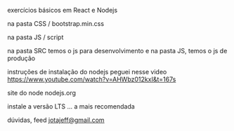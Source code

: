 exercícios básicos  em React e Nodejs

na pasta CSS / bootstrap.min.css

na pasta JS / script 

na pasta SRC temos o js para desenvolvimento e na
pasta JS, temos o js de produção 

instruções de instalação do nodejs peguei nesse video https://www.youtube.com/watch?v=AHWbz012kxI&t=167s

site do node nodejs.org

instale a versão LTS ... a mais recomendada


dúvidas, feed
jotajeff@gmail.com
